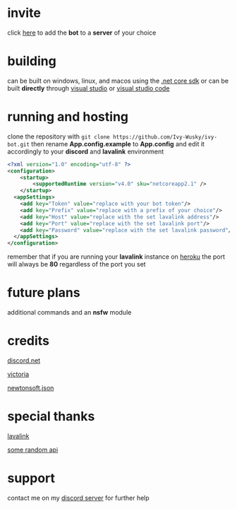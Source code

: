 # invite
click [here](https://discord.com/api/oauth2/authorize?client_id=719933579865489499&permissions=8&scope=bot) to add the **bot** to a **server** of your choice
# building
can be built on windows, linux, and macos using the [.net core sdk](https://dotnet.microsoft.com/download/dotnet-core) or can be built **directly** through [visual studio](https://visualstudio.microsoft.com) or [visual studio code](https://code.visualstudio.com)
# running and hosting
clone the repository with `git clone https://github.com/Ivy-Wusky/ivy-bot.git` then rename **App.config.example** to **App.config** and edit it accordingly to your **discord** and **lavalink** environment

```xml
<?xml version="1.0" encoding="utf-8" ?>  
<configuration>  
    <startup>   
        <supportedRuntime version="v4.0" sku="netcoreapp2.1" />  
    </startup>  
  <appSettings>  
    <add key="Token" value="replace with your bot token"/>
    <add key="Prefix" value="replace with a prefix of your choice"/>
    <add key="Host" value="replace with the set lavalink address"/>
    <add key="Port" value="replace with the set lavalink port"/>
    <add key="Password" value="replace with the set lavalink password"/>
  </appSettings>  
</configuration>  
```

remember that if you are running your **lavalink** instance on [heroku](https://www.heroku.com) the port will always be **80** regardless of the port you set
# future plans
additional commands and an **nsfw** module
# credits
[discord.net](https://github.com/discord-net/Discord.Net)

[victoria](https://github.com/Yucked/Victoria)

[newtonsoft.json](https://github.com/JamesNK/Newtonsoft.Json)
# special thanks
[lavalink](https://github.com/Frederikam/Lavalink)

[some random api](https://some-random-api.ml)
# support
contact me on my [discord server](https://discord.gg/svMC3dt) for further help
